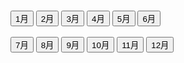 <html lang="ja">
  <head>
    <meta charset="utf-8">
    <title>05101</title>
    <link rel="stylesheet" href="05101.css">
  </head>
<script src="05101.js">    
function gety(y){
  var y0="(日)";
  var y1="(月)";
  var y2="(火)";
  var y3="(水)";
  var y4="(木)";
  var y5="(金)";
  var y6="(土)";

  if(y==0){document.write(y0.fontcolor("red"))}
  if(y==1){document.write(y1)}
  if(y==2){document.write(y2)}
  if(y==3){document.write(y3)}
  if(y==4){document.write(y4)}
  if(y==5){document.write(y5)}
  if(y==6){document.write(y6.fontcolor("blue"))}
}

newday0=new Date();
newday=new Date();
var month=newday.getMonth()+1;
var date=newday.getDate();
document.write("現在　2021年"+month+"月"+date+"日");

newday.setMonth(newday.getMonth()+1);
newday.setDate(0);
var monthend=newday.getDate();
//document.write(monthend);
document.write("<table border='1'><tr><th>"+"日".fontcolor("red")+"</th><th>月</th>");
document.write("<th>火</th><th>水</th><th>木</th>");
document.write("<th>金</th><th>"+"土".fontcolor("blue")+"</th></tr><tr>");
newday.setDate(1);
var i=1;
if(newday.getDay()==0){
  if(newday0.getDate()==1){
    document.write("<td id='s4'>"+i);
    document.write("</td>");
  }else{
    document.write("<td id='s1'>"+i);
    document.write("</td>");
  }
}else if(newday.getDay()==1){
  if(newday0.getDate()==1){
    document.write("<td></td>");
    document.write("<td id='s6'>"+i);
    document.write("</td>");
  }else{
    document.write("<td></td>");
    document.write("<td>"+i);
    document.write("</td>");
  }
}else if(newday.getDay()==2){
  if(newday0.getDate()==1){
    document.write("<td></td><td></td>");
    document.write("<td id='s6'>"+i);
    document.write("</td>");
  }else{
    document.write("<td></td><td></td>");
    document.write("<td>"+i);
    document.write("</td>");
  }
}else if(newday.getDay()==3){
  if(newday0.getDate()==1){
    document.write("<td></td><td></td><td></td>");
    document.write("<td id='s6'>"+i);
    document.write("</td>");
  }else{
    document.write("<td></td><td></td><td></td>");
    document.write("<td>"+i);
    document.write("</td>");
  }
}else if(newday.getDay()==4){
  if(newday0.getDate()==1){
    document.write("<td></td><td></td><td></td><td></td>");
    document.write("<td id='s6'>"+i);
    document.write("</td>");
  }else{
    document.write("<td></td><td></td><td></td><td></td>");
    document.write("<td>"+i);
    document.write("</td>");
  }
}else if(newday.getDay()==5){
  if(newday0.getDate()==1){
    document.write("<td></td><td></td><td></td><td></td><td></td>");
    document.write("<td id='s6'>"+i);
    document.write("</td>");
  }else{
    document.write("<td></td><td></td><td></td><td></td><td></td>");
    document.write("<td>"+i);
    document.write("</td>");
  }
}else if(newday.getDay()==6){
  if(newday0.getDate()==1){
    document.write("<td></td><td></td><td></td><td></td><td></td><td></td>");
    document.write("<td id='s5'>"+i);
    document.write("</td></tr>");
  }else{
    document.write("<td></td><td></td><td></td><td></td><td></td><td></td>");
    document.write("<td id='s2'>"+i);
    document.write("</td></tr>");
  }
}
for(var i=2;i<=monthend;i++){
  newday.setDate(i);
  if(newday.getDay()==0){
    if(newday.getDate()==newday0.getDate()){
      document.write("<td id='s4'>"+i);
      document.write("</td>");
    }else{
    document.write("<td id='s1'>"+i);
    document.write("</td>");
    }
  }else if(newday.getDay()==6){
    if(newday.getDate()==newday0.getDate()){
      document.write("<td id='s5'>"+i);
      document.write("</td></tr><tr>");
    }else{
      document.write("<td id='s2'>"+i);
      document.write("</td></tr><tr>");
    }
  }else{
    if(newday.getDate()==newday0.getDate()){
      document.write("<td id='s6'>"+i);
      document.write("</td>");
    }else{
      document.write("<td>"+i);
      //document.write(gety(day1.getDay()));
      document.write("</td>");
    }
  }
}
document.write("</tr>");
document.write("</table>");

function Calendar(x){
  function gety(y){
    var y0="(日)";
    var y1="(月)";
    var y2="(火)";
    var y3="(水)";
    var y4="(木)";
    var y5="(金)";
    var y6="(土)";
  
    if(y==0){document.write(y0.fontcolor("red"))}
    if(y==1){document.write(y1)}
    if(y==2){document.write(y2)}
    if(y==3){document.write(y3)}
    if(y==4){document.write(y4)}
    if(y==5){document.write(y5)}
    if(y==6){document.write(y6.fontcolor("blue"))}
  }
  document.write("2021年"+x+"月");

  day1=new Date(2021,x-1);
  //document.write(monthstart);
  day1.setMonth(day1.getMonth()+1);
  day1.setDate(0);
  var monthend=day1.getDate();
  //document.write(monthend);
  document.write("<table border='1'><tr><th>"+"日".fontcolor("red")+"</th><th>月</th>");
  document.write("<th>火</th><th>水</th><th>木</th>");
  document.write("<th>金</th><th>"+"土".fontcolor("blue")+"</th></tr><tr>");
  day1.setDate(1);
  var i=1;
  if(day1.getDay()==0){
    document.write("<td id='s1'>"+i);
    document.write("</td>");
  }else if(day1.getDay()==1){
    document.write("<td></td>");
    document.write("<td>"+i);
    document.write("</td>");
  }else if(day1.getDay()==2){
    document.write("<td></td><td></td>");
    document.write("<td>"+i);
    document.write("</td>");
  }else if(day1.getDay()==3){
    document.write("<td></td><td></td><td></td>");
    document.write("<td>"+i);
    document.write("</td>");
  }else if(day1.getDay()==4){
    document.write("<td></td><td></td><td></td><td></td>");
    document.write("<td>"+i);
    document.write("</td>");
  }else if(day1.getDay()==5){
    document.write("<td></td><td></td><td></td><td></td><td></td>");
    document.write("<td>"+i);
    document.write("</td>");
  }else if(day1.getDay()==6){
    document.write("<td></td><td></td><td></td><td></td><td></td><td></td>");
    document.write("<td id='s2'>"+i);
    document.write("</td></tr>");
  }
  for(var i=2;i<=monthend;i++){
    day1.setDate(i);
    if(day1.getDay()==0){
      document.write("<td id='s1'>"+i);
      document.write("</td>");
    }else if(day1.getDay()==6){
      document.write("<td id='s2'>"+i);
      document.write("</td></tr><tr>");
    }else{
    document.write("<td>"+i);
    //document.write(gety(day1.getDay()));
    document.write("</td>");
    }
  }
  document.write("</tr>");
  document.write("</table>");
}
</script>
<style>
table {
  background-color: white;
}

#s1{color:red;}
#s2{color: blue;}
#s3{background-color: yellow;}
#s4{color:red;background-color:yellow}
#s5{color:blue;background-color:yellow}
#s6{background-color:yellow}
</style>
<body>
    <br>
    <input type="button" value="1月" onclick="Calendar(1)">
    <input type="button" value="2月" onclick="Calendar(2)">
    <input type="button" value="3月" onclick="Calendar(3)">
    <input type="button" value="4月" onclick="Calendar(4)">
    <input type="button" value="5月" onclick="Calendar(5)">
    <input type="button" value="6月" onclick="Calendar(6)">
    <br>
    <br>
    <input type="button" value="7月" onclick="Calendar(7)">
    <input type="button" value="8月" onclick="Calendar(8)">
    <input type="button" value="9月" onclick="Calendar(9)">
    <input type="button" value="10月" onclick="Calendar(10)">
    <input type="button" value="11月" onclick="Calendar(11)">
    <input type="button" value="12月" onclick="Calendar(12)">
</body>
</html>
